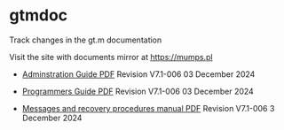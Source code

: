 # gtmdoc
	
Track changes in the gt.m documentation
	
 
	
Visit the site with documents mirror at https://mumps.pl
	
 
	
 
	
* [Adminstration Guide PDF](https://github.com/szydell/gtmdoc/blob/master/books/ao/UNIX_manual/ao_UNIX_screen.pdf) Revision V7.1-006 03 December 2024
	
* [Programmers Guide PDF](https://github.com/szydell/gtmdoc/blob/master/books/pg/UNIX_manual/pg_UNIX_screen.pdf) Revision V7.1-006 03 December 2024
	
* [Messages and recovery procedures manual PDF](https://github.com/szydell/gtmdoc/blob/master/books/mr/manual/mr_screen.pdf) Revision V7.1-006 3 December 2024
